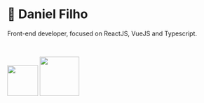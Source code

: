 # 👋 Daniel Filho

Front-end developer, focused on ReactJS, VueJS and Typescript.

<br>

<a href = "mailto:contato@danbsilva98@gmail.com"><img width="70" src="https://img.shields.io/badge/Gmail-D14836?style=for-the-badge&logo=gmail&logoColor=white" target="_blank"></a>
<a href="https://www.linkedin.com/in/danielfilh0/" target="_blank"><img width="90" src="https://img.shields.io/badge/-LinkedIn-%230077B5?style=for-the-badge&logo=linkedin&logoColor=white" target="_blank"></a>
